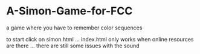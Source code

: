 # A-Simon-Game-for-FCC
a game where you have to remember color sequences 

to start click on simon.html ... index.html only works when online resources are there
... there are still some issues with the sound
